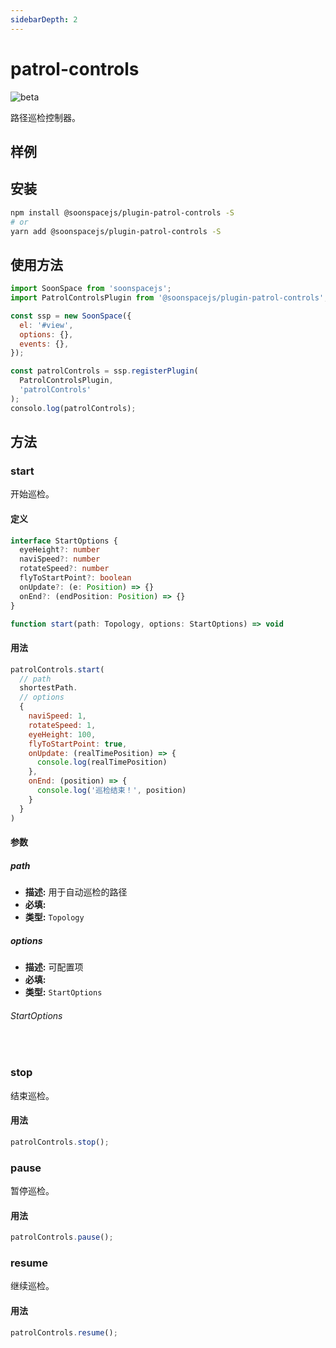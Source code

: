 ```yaml
---
sidebarDepth: 2
---
```


# patrol-controls

![beta](https://img.shields.io/npm/v/@soonspacejs/plugin-patrol-controls/latest.svg)

路径巡检控制器。

## 样例

<Docs-Iframe src="plugin/patrolControls.html" />

## 安装

```bash
npm install @soonspacejs/plugin-patrol-controls -S
# or
yarn add @soonspacejs/plugin-patrol-controls -S
```

## 使用方法

```js {2,10}
import SoonSpace from 'soonspacejs';
import PatrolControlsPlugin from '@soonspacejs/plugin-patrol-controls';

const ssp = new SoonSpace({
  el: '#view',
  options: {},
  events: {},
});

const patrolControls = ssp.registerPlugin(
  PatrolControlsPlugin,
  'patrolControls'
);
consolo.log(patrolControls);
```

## 方法

### start

开始巡检。

#### 定义

```ts
interface StartOptions {
  eyeHeight?: number
  naviSpeed?: number
  rotateSpeed?: number
  flyToStartPoint?: boolean
  onUpdate?: (e: Position) => {}
  onEnd?: (endPosition: Position) => {}
}

function start(path: Topology, options: StartOptions) => void
```

#### 用法

```js
patrolControls.start(
  // path
  shortestPath.
  // options
  {
    naviSpeed: 1,
    rotateSpeed: 1,
    eyeHeight: 100,
    flyToStartPoint: true,
    onUpdate: (realTimePosition) => {
      console.log(realTimePosition)
    },
    onEnd: (position) => {
      console.log('巡检结束！', position)
    }
  }
)
```

#### 参数

##### path

- **描述:** 用于自动巡检的路径
- **必填:** <Base-RequireIcon :isRequire="true"/>
- **类型:** `Topology`

##### options

- **描述:** 可配置项
- **必填:** <Base-RequireIcon :isRequire="false"/>
- **类型:** `StartOptions`

###### StartOptions

<br>
<Docs-Table 
    :data="[
      {
        prop: 'naviSpeed', desc: '巡检时导航速度', type: 'number', require: false, default: '1'
      },
      {
        prop: 'rotateSpeed', desc: '视角旋转速度', type: 'number', require: false, default: '1'
      },
      {
        prop: 'eyeHeight', desc: '眼睛高度', type: 'number', require: false, default: '100'
      },
      {
        prop: 'flyToStartPoint', desc: '是否飞向起始点位置', type: 'boolean', require: false, default: 'true'
      },
      {
        prop: 'onUpdate', desc: '巡检时实时更新回调函数', type: '(realTimePosition: Position) => void', require: false, default: ''
      },
      {
        prop: 'onUpdate', desc: '巡检结束回调函数', type: '(position: Position) => void', require: false, default: ''
      }
    ]"
/>

### stop

结束巡检。

#### 用法

```js
patrolControls.stop();
```

### pause

暂停巡检。

#### 用法

```js
patrolControls.pause();
```

### resume

继续巡检。

#### 用法

```js
patrolControls.resume();
```
